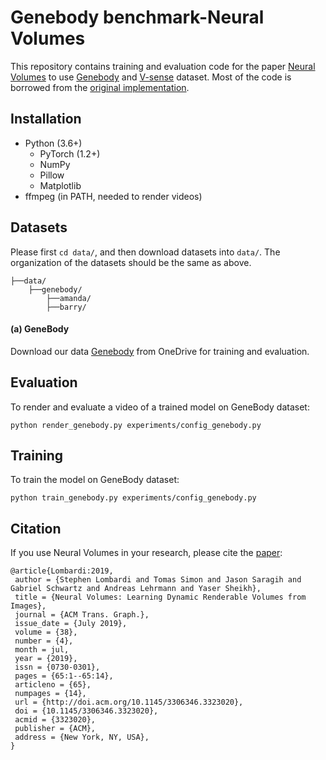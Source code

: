 # Genebody benchmark-Neural Volumes

This repository contains training and evaluation code for the paper 
[Neural Volumes](https://arxiv.org/abs/1906.07751) to use [Genebody](https://generalizable-neural-performer.github.io/) and [V-sense](https://v-sense.scss.tcd.ie/news/v-sense-volumetric-video-quality-database/) dataset. Most of the code is borrowed from the [original implementation](https://github.com/facebookresearch/neuralvolumes).


## Installation

* Python (3.6+)
  * PyTorch (1.2+)
  * NumPy
  * Pillow
  * Matplotlib
* ffmpeg (in PATH, needed to render videos)

## Datasets
Please first `cd data/`, and then download datasets into `data/`. The organization of the datasets should be the same as above.
```
├──data/
    ├──genebody/
        ├──amanda/
        ├──barry/
```

#### (a) **GeneBody**
Download our data [Genebody](https://generalizable-neural-performer.github.io/genebody.html) from OneDrive for training and evaluation.


## Evaluation
To render and evaluate a video of a trained model on GeneBody dataset:
```
python render_genebody.py experiments/config_genebody.py
```
## Training

To train the model on GeneBody dataset:
```
python train_genebody.py experiments/config_genebody.py
```

## Citation

If you use Neural Volumes in your research, please cite the [paper](https://arxiv.org/abs/1906.07751):
```
@article{Lombardi:2019,
 author = {Stephen Lombardi and Tomas Simon and Jason Saragih and Gabriel Schwartz and Andreas Lehrmann and Yaser Sheikh},
 title = {Neural Volumes: Learning Dynamic Renderable Volumes from Images},
 journal = {ACM Trans. Graph.},
 issue_date = {July 2019},
 volume = {38},
 number = {4},
 month = jul,
 year = {2019},
 issn = {0730-0301},
 pages = {65:1--65:14},
 articleno = {65},
 numpages = {14},
 url = {http://doi.acm.org/10.1145/3306346.3323020},
 doi = {10.1145/3306346.3323020},
 acmid = {3323020},
 publisher = {ACM},
 address = {New York, NY, USA},
}
```